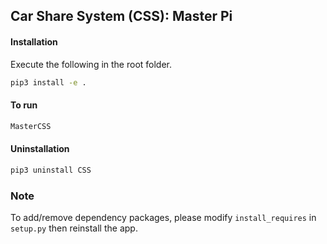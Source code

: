 ## Car Share System (CSS): Master Pi

#### Installation

Execute the following in the root folder.

```bash
pip3 install -e .
```

#### To run

```bash
MasterCSS
```

#### Uninstallation

```bash
pip3 uninstall CSS
```



### Note

To add/remove dependency packages, please modify `install_requires` in `setup.py` then reinstall the app.